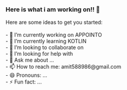 ### Here is what i am working on!! 👋

<!--
**Amit588986/Amit588986** is a ✨ _special_ ✨ repository because its `README.md` (this file) appears on your GitHub profile.--!>

Here are some ideas to get you started:<br><br>

- 🔭 I’m currently working on APPOINTO<br>
- 🌱 I’m currently learning KOTLIN<br>
- 👯 I’m looking to collaborate on <br>
- 🤔 I’m looking for help with<br>
- 💬 Ask me about ...<br>
- 📫 How to reach me: amit588986@gmail.com<br>
- 😄 Pronouns: ...<br>
- ⚡ Fun fact: ...<br>
